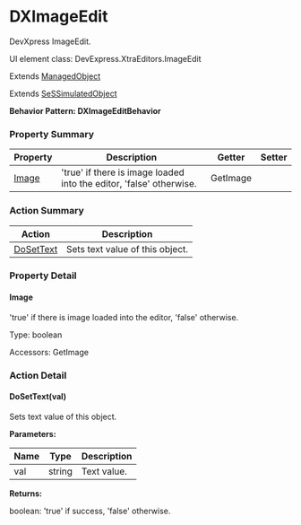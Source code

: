 # DXImageEdit

DevXpress ImageEdit.
 
UI element class: DevExpress.XtraEditors.ImageEdit

Extends [ManagedObject](ManagedObject.md)

Extends [SeSSimulatedObject](SeSSimulatedObject.md)





**Behavior Pattern: DXImageEditBehavior**


<!-- ============================== property summary ========================== -->

	

### Property Summary

| **Property** | **Description** | **Getter** | **Setter** |
| ------------ | --------------- | ---------- | ---------- |
| [Image](#Image) | 'true' if there is image loaded into the editor, 'false' otherwise. | GetImage |  |



	
<!-- ============================== action summary ========================== -->



### Action Summary

|  **Action** | **Description** | 
| ----------- | --------------- |
|	[DoSetText](#DoSetText) | Sets text value of this object. |




<!-- ============================== property detail ========================== -->
	
### Property Detail
		
<a name="Image"></a>
#### Image


'true' if there is image loaded into the editor, 'false' otherwise.

			
	
			
Type: boolean
			
			
Accessors: GetImage
			
		
	
	
<!-- ============================== action detail ========================== -->
	
### Action Detail
		
<a name="DoSetText"></a>    
#### DoSetText(val)

Sets text value of this object.


**Parameters:**

|	**Name** | **Type** | **Description** |
| ---------- | -------- | --------------- |
| val | string |	Text value. |




**Returns:**

boolean: 'true' if success, 'false' otherwise.



<a name="see.also.dximageedit.dosettext"></a>

	

